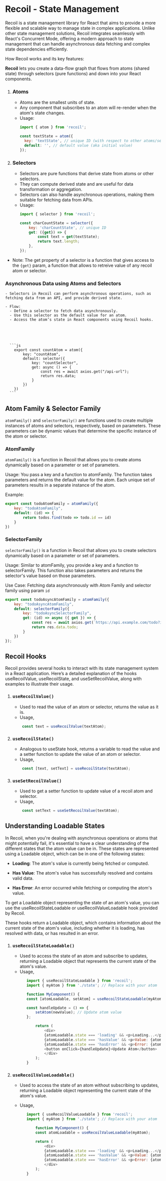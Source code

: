 # Recoil - State Management

Recoil is a state management library for React that aims to provide a more flexible and scalable way to manage state in complex applications. Unlike other state management solutions, Recoil integrates seamlessly with React's Concurrent Mode, offering a modern approach to state management that can handle asynchronous data fetching and complex state dependencies efficiently.

How Recoil works and its key features:

**Recoil** lets you create a data-flow graph that flows from atoms (shared state) through selectors (pure functions) and down into your React components.

1)  ### Atoms
    - Atoms are the smallest units of state.
    - Any component that subscribes to an atom will re-render when the atom's state changes.
    - Usage:
      ```js
      import { atom } from 'recoil';

      const textState = atom({
        key: 'textState', // unique ID (with respect to other atoms/selectors)
        default: '', // default value (aka initial value)
      });
      ```


2) ### Selectors
     - Selectors are pure functions that derive state from atoms or other selectors.
     - They can compute derived state and are useful for data transformation or aggregation.
     - Selectors can also handle asynchronous operations, making them suitable for fetching data from APIs.
     - Usage:
       ```js
       import { selector } from 'recoil';

       const charCountState = selector({
           key: 'charCountState', // unique ID
           get: ({get}) => {
               const text = get(textState);
               return text.length;
           },
       });
       ```

  - Note: The get property of a selector is a function that gives access to the `{get}` param, a function that allows to retreive value of any recoil atom or selector.

### Asynchronous Data using Atoms and Selectors

    - Selectors in Recoil can perform asynchronous operations, such as fetching data from an API, and provide derived state.

    - Flow:
      - Define a selector to fetch data asynchronously.
      - Use this selector as the default value for an atom.
      - Access the atom’s state in React components using Recoil hooks.





      ```js   
        export const countAtom = atom({
            key: "countAtom",
            default: selector({
                key: "countSelector",
                get: async () => {
                    const res = await axios.get("/api-url");
                    return res.data;
                }
            })
        })
      ```

## Atom Family & Selector Family

`atomFamily()` and `selectorFamily()` are functions used to create multiple instances of atoms and selectors, respectively, based on parameters. These parameters can be dynamic values that determine the specific instance of the atom or selector.

### AtomFamily
`atomFamily()` is a function in Recoil that allows you to create atoms dynamically based on a parameter or set of parameters.

Usage: You pass a key and a function to atomFamily. The function takes parameters and returns the default value for the atom. Each unique set of parameters results in a separate instance of the atom.

Example: 
```js
export const todoAtomFamily = atomFamily({
    key: "todoAtomFamily",
    default: (id) => {
        return todos.find(todo => todo.id == id)
    }
})
```

### SelectorFamily
`selectorFamily()` is a function in Recoil that allows you to create selectors dynamically based on a parameter or set of parameters.

Usage: Similar to atomFamily, you provide a key and a function to selectorFamily. This function also takes parameters and returns the selector's value based on those parameters.

Use Case: Fetching data asynchronously with Atom Family and selector family using param `id`
```js
export const todoAsyncAtomFamily = atomFamily({
    key: "todoAsyncAtomFamily",
    default: selectorFamily({
        key: "todoAsyncSelectorFamily",
        get: (id) => async ({ get }) => {
            const res = await axios.get(`https://api.example.com/todo?id=${id}`);
            return res.data.todo;
        }
    })
});
```

## Recoil Hooks
Recoil provides several hooks to interact with its state management system in a React application. Here’s a detailed explanation of the hooks useRecoilValue, useRecoilState, and useSetRecoilValue, along with examples to illustrate their usage.

1) ### `useRecoilValue()`
   - Used to read the value of an atom or selector, returns the value as it is.
   - Usage,
     ```js
      const text = useRecoilValue(textAtom);
     ```

2) ### `useRecoilState()`
   - Analogous to useState hook, returns a variable to read the value and a setter function to update the value of an atom or selector.
   - Usage,
     ```js
      const [text, setText] = useRecoilState(textAtom);
     ```

3) ### `useSetRecoilValue()`
   - Used to get a setter function to update value of a recoil atom and selector.
   - Usage,
     ```js
      const setText = useSetRecoilValue(textAtom);
     ```

## Understanding Loadable States
In Recoil, when you're dealing with asynchronous operations or atoms that might potentially fail, it's essential to have a clear understanding of the different states that the atom value can be in. These states are represented using a Loadable object, which can be in one of the following states:

- <b>Loading</b>: 
  The atom's value is currently being fetched or computed.

- <b>Has Value</b>: The atom's value has successfully resolved and contains valid data.
  
- <b>Has Error</b>: An error occurred while fetching or computing the atom's value.


To get a Loadable object representing the state of an atom's value, you can use the useRecoilStateLoadable or useRecoilValueLoadable hook provided by Recoil. 

These hooks return a Loadable object, which contains information about the current state of the atom's value, including whether it is loading, has resolved with data, or has resulted in an error.

1) ### `useRecoilStateLoadable()`
   - Used to access the state of an atom and subscribe to updates, returning a Loadable object that represents the current state of the atom's value.
   - Usage,
     ```js
        import { useRecoilStateLoadable } from 'recoil';
        import { myAtom } from './state'; // Replace with your atom

        function MyComponent() {
        const [atomLoadable, setAtom] = useRecoilStateLoadable(myAtom);

        const handleUpdate = () => {
            setAtom(newValue); // Update atom value
        };

            return (
                <div>
                {atomLoadable.state === 'loading' && <p>Loading...</p>}
                {atomLoadable.state === 'hasValue' && <p>Value: {atomLoadable.contents}</p>}
                {atomLoadable.state === 'hasError' && <p>Error: {atomLoadable.contents}</p>}
                <button onClick={handleUpdate}>Update Atom</button>
                </div>
            );
        }

     ```

2) ### `useRecoilValueLoadable()`
   - Used to access the state of an atom without subscribing to updates, returning a Loadable object representing the current state of the atom's value.


   - Usage,
     ```js
        import { useRecoilValueLoadable } from 'recoil';
        import { myAtom } from './state'; // Replace with your atom

            function MyComponent() {
            const atomLoadable = useRecoilValueLoadable(myAtom);

            return (
                <div>
                {atomLoadable.state === 'loading' && <p>Loading...</p>}
                {atomLoadable.state === 'hasValue' && <p>Value: {atomLoadable.contents}</p>}
                {atomLoadable.state === 'hasError' && <p>Error: {atomLoadable.contents}</p>}
                </div>
            );
        }

     ```
